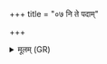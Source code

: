+++
title = "०७ नि ते पदाम्"

+++
<details><summary>मूलम् (GR)</summary>

नि ते पदां पृथिवी यन्तु सिन्धव  
उद् ओषधयो जिहतां प्रेरताम् इराः ।  
पर्जन्यस्य मरुत उदधिं सान्व् आ हत  
भद्रं सस्यं पच्यतां मोदतां जगत् ॥
</details>